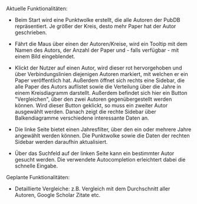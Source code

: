 Aktuelle Funktionalitäten:

-	Beim Start wird eine Punktwolke erstellt, die alle Autoren der PubDB repräsentiert.
	Je größer der Kreis, desto mehr Paper hat der Autor geschrieben.

- 	Fährt die Maus über einen der Autoren/Kreise, wird ein Tooltip mit dem Namen des Autors, der Anzahl der Paper und - falls verfügbar - mit einem Bild eingeblendet.

-	Klickt der Nutzer auf einen Autor, wird dieser rot hervorgehoben und über Verbindungslinien diejenigen Autoren markiert, mit welchen er ein Paper veröffentlich hat. Außerdem öffnet sich rechts eine Sidebar, die alle Paper des Autors auflistet sowie die Verteilung über die Jahre in einem Kreisdiagramm darstellt. Außerdem befindet sich hier ein Button "Vergleichen", über den zwei Autoren gegenübergestellt werden können. Wird dieser Button geklickt, so muss ein zweiter Autor ausgewählt werden. Danach zeigt die rechte Sidebar über Balkendiagramme verschiedene interessante Daten an.

- 	Die linke Seite bietet einen Jahresfilter, über den ein oder mehrere Jahre angewählt werden können. Die Punktwolke sowie die Daten der rechten Sidebar werden daraufhin aktualisiert.

- Über das Suchfeld auf der linken Seite kann ein bestimmter Autor gesucht werden. Die verwendete Autocompletion erleichtert dabei die schnelle Eingabe.


Geplante Funktionalitäten:

-	Detaillierte Vergleiche: z.B. Vergleich mit dem Durchschnitt aller Autoren, Google Scholar Zitate etc.